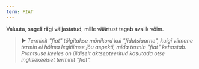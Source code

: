 ```yaml
---
term: FIAT
---
```


Valuuta, sageli riigi väljastatud, mille väärtust tagab avalik võim.

> ► *Terminit "fiat" tõlgitakse mõnikord kui "fidutsiaarne", kuigi viimane termin ei hõlma legitiimse jõu aspekti, mida termin "fiat" kehastab. Prantsuse keeles on üldiselt aktsepteeritud kasutada otse inglisekeelset terminit "fiat".*